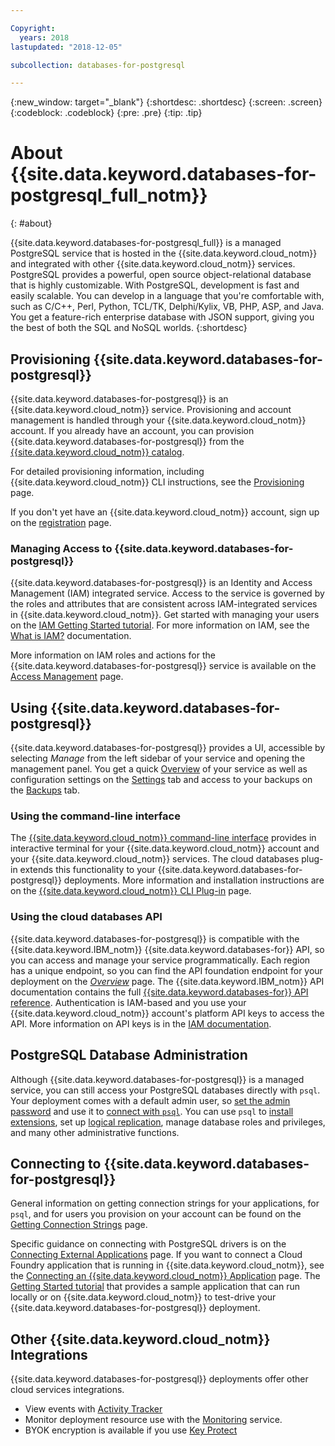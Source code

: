 ```yaml
---

Copyright:
  years: 2018
lastupdated: "2018-12-05"

subcollection: databases-for-postgresql

---
```


{:new_window: target="_blank"}
{:shortdesc: .shortdesc}
{:screen: .screen}
{:codeblock: .codeblock}
{:pre: .pre}
{:tip: .tip}

# About {{site.data.keyword.databases-for-postgresql_full_notm}}
{: #about}

{{site.data.keyword.databases-for-postgresql_full}} is a managed PostgreSQL service that is hosted in the {{site.data.keyword.cloud_notm}} and integrated with other {{site.data.keyword.cloud_notm}} services. PostgreSQL provides a powerful, open source object-relational database that is highly customizable. With PostgreSQL, development is fast and easily scalable. You can develop in a language that you're comfortable with, such as C/C++, Perl, Python, TCL/TK, Delphi/Kylix, VB, PHP, ASP, and Java. You get a feature-rich enterprise database with JSON support, giving you the best of both the SQL and NoSQL worlds. 
{:shortdesc}

## Provisioning {{site.data.keyword.databases-for-postgresql}}

{{site.data.keyword.databases-for-postgresql}} is an {{site.data.keyword.cloud_notm}} service. Provisioning and account management is handled through your {{site.data.keyword.cloud_notm}} account. If you already have an account, you can provision {{site.data.keyword.databases-for-postgresql}} from the [{{site.data.keyword.cloud_notm}} catalog](https://{DomainName}/catalog/services/databases-for-postgresql).

For detailed provisioning information, including {{site.data.keyword.cloud_notm}} CLI instructions, see the [Provisioning](/docs/services/databases-for-postgresql?topic=databases-for-postgresql-provisioning) page.

If you don't yet have an {{site.data.keyword.cloud_notm}} account, sign up on the [registration](https://{DomainName}/registration/) page.

### Managing Access to {{site.data.keyword.databases-for-postgresql}}

{{site.data.keyword.databases-for-postgresql}} is an Identity and Access Management (IAM) integrated service. Access to the service is governed by the roles and attributes that are consistent across IAM-integrated services in {{site.data.keyword.cloud_notm}}. Get started with managing your users on the [IAM Getting Started tutorial](/docs/iam?topic=iam-getstarted). For more information on IAM, see the [What is IAM?](/docs/iam?topic=iam-iamoverview) documentation.

More information on IAM roles and actions for the {{site.data.keyword.databases-for-postgresql}} service is available on the [Access Management](/docs/services/databases-for-postgresql?topic=databases-for-postgresql-iam) page.

## Using {{site.data.keyword.databases-for-postgresql}}

{{site.data.keyword.databases-for-postgresql}} provides a UI, accessible by selecting _Manage_ from the left sidebar of your service and opening the management panel. You get a quick [Overview](/docs/services/databases-for-postgresql?topic=databases-for-postgresql-dashboard-overview) of your service as well as configuration settings on the [Settings](/docs/services/databases-for-postgresql?topic=databases-for-postgresql-dashboard-settings) tab and access to your backups on the [Backups](/docs/services/databases-for-postgresql?topic=databases-for-postgresql-dashboard-backups) tab.

### Using the command-line interface

The [{{site.data.keyword.cloud_notm}} command-line interface](/docs/cli/reference/ibmcloud?topic=cloud-cli-install-ibmcloud-cli) provides in interactive terminal for your {{site.data.keyword.cloud_notm}} account and your {{site.data.keyword.cloud_notm}} services. The cloud databases plug-in extends this functionality to your {{site.data.keyword.databases-for-postgresql}} deployments. More information and installation instructions are on the [{{site.data.keyword.cloud_notm}} CLI Plug-in](/docs/databases-cli-plugin?topic=cloud-databases-cli-cdb-reference) page.


### Using the cloud databases API

{{site.data.keyword.databases-for-postgresql}} is compatible with the {{site.data.keyword.IBM_notm}} {{site.data.keyword.databases-for}} API, so you can access and manage your service programmatically. Each region has a unique endpoint, so you can find the API foundation endpoint for your deployment on the [_Overview_](/docs/services/databases-for-postgresql?topic=databases-for-postgresql-dashboard-overview) page. The {{site.data.keyword.IBM_notm}} API documentation contains the full [{{site.data.keyword.databases-for}} API reference](https://{DomainName}/apidocs/cloud-databases-api). Authentication is IAM-based and you use your {{site.data.keyword.cloud_notm}} account's platform API keys to access the API. More information on API keys is in the [IAM documentation](/docs/iam/apikeys?topic=iam-manapikey).

## PostgreSQL Database Administration

Although {{site.data.keyword.databases-for-postgresql}} is a managed service, you can still access your PostgreSQL databases directly with `psql`. Your deployment comes with a default admin user, so [set the admin password](/docs/services/databases-for-postgresql?topic=databases-for-postgresql-admin-password) and use it to [connect with `psql`](/docs/services/databases-for-postgresql?topic=databases-for-postgresql-connecting-psql). You can use `psql` to [install extensions](/docs/services/databases-for-postgresql?topic=databases-for-postgresql-extensions), set up [logical replication](/docs/services/databases-for-postgresql?topic=databases-for-postgresql-logical-replication), manage database roles and privileges, and many other administrative functions.

## Connecting to {{site.data.keyword.databases-for-postgresql}}

General information on getting connection strings for your applications, for `psql`, and for users you provision on your account can be found on the [Getting Connection Strings](/docs/services/databases-for-postgresql?topic=databases-for-postgresql-connection-strings) page.

Specific guidance on connecting with PostgreSQL drivers is on the [Connecting External Applications](/docs/services/databases-for-postgresql?topic=databases-for-postgresql-external-app) page. If you want to connect a Cloud Foundry application that is running in {{site.data.keyword.cloud_notm}}, see the [Connecting an {{site.data.keyword.cloud_notm}} Application](/docs/services/databases-for-postgresql?topic=databases-for-postgresql-ibmcloud-app) page. The [Getting Started tutorial](/docs/services/databases-for-postgresql?topic=databases-for-postgresql-getting-started) that provides a sample application that can run locally or on {{site.data.keyword.cloud_notm}} to test-drive your {{site.data.keyword.databases-for-postgresql}} deployment.

## Other {{site.data.keyword.cloud_notm}} Integrations

{{site.data.keyword.databases-for-postgresql}} deployments offer other cloud services integrations. 
- View events with [Activity Tracker](/docs/services/databases-for-postgresql?topic=databases-for-postgresql-activity-tracker)
- Monitor deployment resource use with the [Monitoring](/docs/services/databases-for-postgresql?topic=databases-for-postgresql-monitoring) service.
- BYOK encryption is available if you use [Key Protect](/docs/services/databases-for-postgresql?topic=databases-for-postgresql-key-protect)









